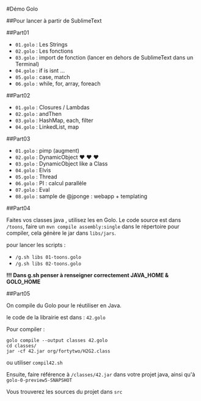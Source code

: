 #Démo Golo

##Pour lancer à partir de SublimeText

##Part01

- `01.golo` : Les Strings 
- `02.golo` : Les fonctions
- `03.golo` : import de fonction (lancer en dehors de SublimeText dans un Terminal)
- `04.golo` : if is isnt ...
- `05.golo` : case, match
- `06.golo` : while, for, array, foreach

##Part02

- `01.golo` : Closures / Lambdas
- `02.golo` : andThen
- `03.golo` : HashMap, each, filter
- `04.golo` : LinkedList, map

##Part03

- `01.golo` : pimp (augment)
- `02.golo` : DynamicObject ♥ ♥ ♥
- `03.golo` : DynamicObject like a Class
- `04.golo` : Elvis
- `05.golo` : Thread
- `06.golo` : PI : calcul parallèle
- `07.golo` : Eval
- `08.golo` : sample de @jponge : webapp + templating

##Part04

Faites vos classes java , utilisez les en Golo.
Le code source est dans `/toons`, faire un `mvn compile assembly:single` dans le répertoire pour compiler, cela génère le jar dans `libs/jars`.

pour lancer les scripts : 

- `/g.sh libs 01-toons.golo`
- `/g.sh libs 02-toons.golo`

**!!!  Dans g.sh penser à renseigner correctement JAVA_HOME & GOLO_HOME**

##Part05 

On compile du Golo pour le réutiliser en Java.

le code de la librairie est dans : `42.golo`

Pour compiler :

	golo compile --output classes 42.golo
	cd classes/
	jar -cf 42.jar org/fortytwo/H2G2.class

ou utiliser `compil42.sh`

Ensuite, faire référence à `/classes/42.jar` dans votre projet java, ainsi qu'à `golo-0-preview5-SNAPSHOT`

Vous trouverez les sources du projet dans `src`





